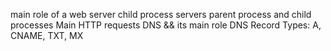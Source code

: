 main role of a web server
child process
servers parent process and child processes
Main HTTP requests
DNS && its main role
DNS Record Types: A, CNAME, TXT, MX
